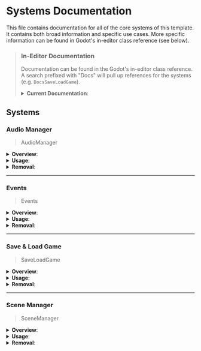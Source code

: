 # Systems Documentation

This file contains documentation for all of the core systems of this template.
It contains both broad information and specific use cases. More specific
information can be found in Godot's in-editor class reference (see below).


> ### In-Editor Documentation
> 
> Documentation can be found in the Godot's in-editor class reference. A search prefixed with "Docs"
> will pull up references for the systems (e.g. `DocsSaveLoadGame`). 
> 
> <details>
> <summary><b>Current Documentation</b>:</summary>
> 
> - DocsSceneManager
> 
> - DocsSaveLoadGame
> 
> - DocsEvents
> 
> - DocsAudioManager
> 
> - LoadingScreen
> </details>

## Systems

### Audio Manager

> AudioManager

<details>
<summary><b>Overview</b>:</summary>

- The audio manager is used in conjunction with the primary audio bus layout
  "default_bus_layout.tres" which can be found in the audio subfolder which is
  located within the common folder.

- The functions within this class utilize linear volume which is a percentage
  from 0.0 to 1.0. The built-in method `linear_to_db()` is used to make these
  values usable.

![Sample Audio Bus Layout](https://github.com/LucksDev/godot_game_template/assets/121735106/240d5893-fbfe-4368-8189-d9c7f12a9147)

>This is a sample audio bus layout in Godot. In this example the "Master" bus
>is at index one, the "Music" bus is at index two, etc.

</details>

<details>
<summary><b>Usage</b>:</summary>

#### Set bus volume

Signature:
```gdscript
func set_volume(bus_index: int, volume: float) -> void:
    ...
```

Sample call:
```gdscript
AudioManager.set_volume(2, .5)
```

> This call would set the volume for bus two to half.

___

#### Fade bus in

Signature:
```gdscript
func fade_in(bus_index: int, volume: float, duration: float) -> void:
    ...
```

Sample call:
```gdscript
AudioManager.fade_in(1, .2, 1.3)
```

> This call would fade bus one's volume to twenty percent over
> the span of 1.3 seconds.

___

#### Fade bus out

Signature:
```gdscript
func fade_out(bus_index: int, duration: float) -> void:
    ...
```

Sample call:
```gdscript
AudioManager.fade_out(3, .4)
```

> This call would fade bus three's volume to zero over the
> span of .4 seconds.

</details>

<details>
<summary><b>Removal</b>:</summary>

- This function can be deleted and all calls made to it removed.

  - These calls can be found in the "settings_menu" scene.
</details>

___

### Events

> Events

<details>
<summary><b>Overview</b>:</summary>

- The intent of the "Events" autoload is to make the propogation of global
  signals more streamlined. This autoload is not for all signals but rather
  for signals which interact with many systems or for signals which may
  be difficult to connect directly at runtime.

  > Note: It is far too easy to overuse this system and it can have some
  > negative side-effects. When too many signals are connected it can
  > make it difficult to track all connections for debugging or
  > refactoring. Because of this, try to keep the usage to a minimum and
  > use it only when it is the best option.
</details>

<details>
<summary><b>Usage</b>:</summary>

 #### Declare a signal

 ```gdscript
signal player_died
```

> With parameters:
> ```gdscript
> signal player_hit(damage: int, enemy_type: String)
> ```

___

#### Connect a signal

Signature:

```gdscript
connect(signal: StringName, callable: Callable, flags: int = 0) -> Error:
    ...
```

Sample Call:
```gdscript
Events.connect("player_died", _on_player_died)
```

> With parameters:
> ```gdscript
> Events.connect("player_hit", _on_player_hit.bind(dmg: int, enemy: String))
> ```

___

#### Emit a signal

Signature:

```gdscript
func emit_signal(signal: StringName) -> Error:
    ...
```

Sample Call:
```gdscript
emit_signal("player_died")
```

> With parameters:
> ```gdscript
> emit_signal("player_hit", 5, "skeleton")
> ```


</details>

<details>
<summary><b>Removal</b>:</summary>

- This system can simply be deleted.
  
    - It has no calls made to it elsewhere, it is only intended to
      serve as an example implementation.
</details>

___

### Save & Load Game

> SaveLoadGame

<details>
<summary><b>Overview</b>:</summary>
	
- Every object you wish to save must have a `serialize()` and `deserialize()`
method.

	- Samples of these method implementations can be found in the GameData and
	PlayerData autoloads.

- The SaveLoadGame autoload has the methods `save_game()` and `load_game()`;
all objects you wish to save and load must have their methods called in
these methods (the order needs to be mirrored for save and load).

	> *Note:* the `save_game()` and `load_game()` implementation is not the only method
	> for saving and loading, you may have the game save from anywhere and load
	> from anywhere. It is very important that the game is saved and loaded in
	> the same order.

![Example Saveable Class](https://github.com/LucksDev/godot_game_template/assets/121735106/c80c504c-98f5-499c-b206-513a7685d0c2)

> Note that each class that you wish to save must have a `serialize()` and
> `deserialize()` method that *mirror* each other.

</details>

 
<details>
<summary><b>Usage</b>:</summary>

#### Initialize SaveLoadGame

Signature:
```gdscript
func initialize(f_path: String, f_password: String) -> void:
    ...
```

Sample call:
```gdscript
SaveLoadGame.initialize("user://savegame.sav", "password")
```

> This initializes the class to use the "savegame.sav" file and
> encrypt/decrypt using the password "password".

___

#### Reset SaveLoadGame

Signature:
```gdscript
func clear() -> void:
    ...
```

Sample call:
```gdscript
SaveLoadGame.clear()
```

> This call will reset SaveLoadGame by clearing `file_path`, `file`,
> and `password`.

___

#### Open a file for saving or loading

Signature:
```gdscript
func open_file(access: FileAccess.ModeFlags) -> int:
    ...
```

Sample call:
```gdscript
SaveLoadGame.open_file(FileAccess.READ)
```

> This call will open the file that we initialized in `FileAccess.READ`
> mode. This means that we can only read from the file (useful for loading).
> Alternatively we can openit in `FileAccess.WRITE` mode which will allow
> us to edit (useful for saving).

___

#### Close a file when done

Signature:
```gdscript
func close_file() -> void:
    ...
```

Sample call:
```gdscript
SaveLoadGame.close_file()
```

> Sets `file` equal to null resulting in Godot handling the file closure.

___

#### Save/Load a single object

Signatures:
```gdscript
func serialize(object) -> void:   # Save an object
    ...
func deserialize(object) -> void: # Load an object
    ...
```

Sample calls:
```gdscript
SaveLoadGame.serialize(GameData)   # Save GameData
SaveLoadGame.deserialize(GameData) # Load GameData
```

> First calls GameData's save method, then its load method.

> **Important**: The object you are saving must also have a serialize and
> deserialize method which handles the saving and loading. *Not all objects
> can be saved*. Only the ones for which you have defined a saving and
> loading process.

___

#### Save/Load user preferences

Signatures:
```gdscript
func save_user_prefs(prefs_path: String = "user://user_prefs.cfg") -> void:
    ...
func load_user_prefs(prefs_path: String = "user://user_prefs.cfg") -> void:
    ...
```

Sample calls:
```gdscript
SaveLoadGame.save_user_prefs()
SaveLoadGame.load_user_prefs()
```

> These methods will save and load predefined preferences to
> "user://user_prefs.cfg" ny default.

___

#### Save/Load game

Signatures:
```gdscript
func save_game() -> void:
    ...
func load_game() -> void:
    ...
```

Sample calls:
```gdscript
SaveLoadGame.save_game()
SaveLoadGame.load_game()
```

Sample Implementations:
```gdscript
func save_game() -> void:
    open_file(FileAccess.WRITE)
    serialize(GameData)
    serialize(PlayerData)
    close_file()

func load_game() -> void:
    open_file(FileAccess.READ)
    deserialize(GameData)
    deserialize(PlayerData)
    close_file()
```

> Notice that these methods manually serialize/deserialize *all objects
> that need to be saved*. And in *the same order*. This will need to be
> updated in addition to individual `serialize()` and `deserialize()`
> methods written on saveable classes.

___

#### How to set up a saveable class

Signatures:
```gdscript
func serialize(file : FileAccess) -> void:
    ...
func deserialize(file : FileAccess) -> void:
    ...
```

Sample processes:
```gdscript
func serialize(file : FileAccess) -> void:
    file.store_32(spawn_location.x)
    file.store_32(spawn_location.y)

func deserialize(file : FileAccess) -> void:
    spawn_location.x = file.get_32()
    spawn_location.y = file.get_32()
```

> These methods must be present in every class that you wish to save.
> To learn more about how to store different data types in files,
> please reference Godot's documentation on
> [FileAccess](https://docs.godotengine.org/en/stable/classes/class_fileaccess.html).

</details>

<details>
<summary><b>Removal</b>:</summary>

- This system can be safely removed, simply delete the autoload and make 
sure all calls to its methods are removed.

	- These calls can be found in the "main" scene, the "world" scene, and the
	"settings_menu" scene.

- Additionally, the `serialize()` and `deserialize()` methods found in the data
autoloads can be removed.
</details>

___

### Scene Manager

> SceneManager

<details>
<summary><b>Overview</b>:</summary>
	
- You must update the scene manager every time you add a scene which you
would like it to have access to.

	- You will need to add the scene's alias and path to the `scenes` dictionary.

- To switch scenes simply call `switch_scenes("alias")` or, alternatively,
if the scene is large and you would like a loading screen you can call 
`load_scene("alias")`.

- If you wish to additively load a scene, i.e. not remove the current scene,
you may call the `add_scene()` method.

	> *Note:* You will likely want to remove this scene using `queue_free()` or a
	> similar process as using `switch_scene()` or `load_scene()` will clear the
	> entire tree.
</details>

<details>
<summary><b>Usage</b>:</summary>
</details>


<details>
<summary><b>Removal</b>:</summary>

- This system can be safely removed, simply delete the autoload and make 
sure all calls to its methods are removed.

	- These calls can be found in the "main_menu" scene and the "settings_menu"
	scene.<br><br>

	> *Note:* This makes the "loading_screen" scene obsolete, so it can be removed
	>  as well.
</details>
